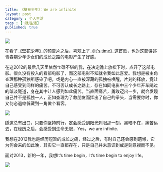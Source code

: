 ```yaml
---
title: 《壁花少年》：We are infinite
layout: post
category : 个人生活
tags : [书影生活]
published: true
---
```

![](http://pic.yupoo.com/ljhero/Cx7oZxAO/medium.jpg)

在看了[《壁花少年》](http://movie.douban.com/subject/4847665/)的预告片之后，喜欢上了[《It's time》][1]这首歌，也对这部讲述青春期少年少女们的成长之路的电影产生了好感。

在这2012的最后几天里依然忙碌不堪的我，在决定晚上放松下时，点开了这部电影。很久没有投入的看部电影了，而这部电影不知就令我如此喜爱。我想是被主角查理那种孤独所感染了吧，或是内心一直被深藏的孤独被唤醒，片刻的释放，竟让自己感受到同样的痛苦。不可否认成长之路上，存在如同电影中三个少年开车飚过的暗淡隧道，身在其中让人感到如此痛苦。当直面痛苦，勇敢迈出一步，就会发现自己并不是孤独一人，正如查理为了救朋友而挥出了自己的拳头，当需要你时，你又何必退缩躲藏到一角做个看客。

![](http://pic.yupoo.com/ljhero/Cx7oZWYE/ChBrJ.png)

隧道总有出口，只要你坚持前行，定会感受到阳光刺眼那一刻。黑暗不在，痛苦远去，在经历之后，会感受到生命无限，Yes，we are infinite.

我想在2012我也是经历短暂的成长之痛，经过之后，有时自己还会感到遗憾，它为何会来的如此晚，其实它一直都存在，只是自己并未意识到或是刻意视而不见。

面对2013，新的一年，我想It‘s time begin，It’s time begin to enjoy life。

![](http://pic.yupoo.com/ljhero/Cx7p0lRM/l0khz.png)

[1]:http://www.xiami.com/song/play?ids=/song/playlist/id/1770161272/object_name/default/object_id/0